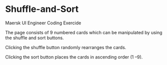 # Shuffle-and-Sort
Maersk UI Engineer Coding Exercide

The page consists of 9 numbered cards which can be manipulated by using the shuffle and sort buttons.

Clicking the shuffle button randomly rearranges the cards.

Clicking the sort button places the cards in ascending order (1 –9).
